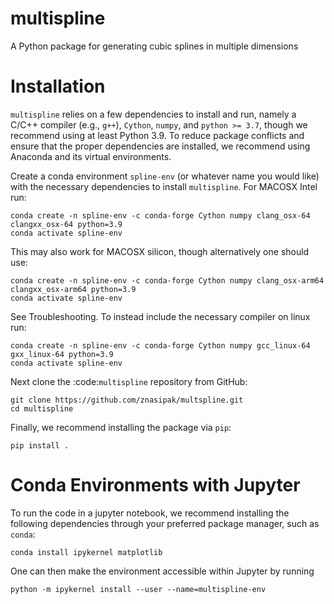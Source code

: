 # multispline
A Python package for generating cubic splines in multiple dimensions

# Installation

`multispline` relies on a few dependencies to install and run, namely
a C/C++ compiler (e.g., `g++`), `Cython`, `numpy`, and `python >= 3.7`, though we recommend using at least Python 3.9.
To reduce package conflicts and ensure that the proper dependencies are installed,
we recommend using Anaconda and its virtual environments.

Create a conda environment `spline-env` (or whatever name you would like)
with the necessary dependencies to install `multispline`. For MACOSX Intel run:
```
conda create -n spline-env -c conda-forge Cython numpy clang_osx-64 clangxx_osx-64 python=3.9
conda activate spline-env
```
This may also work for MACOSX silicon, though alternatively one should use:
```
conda create -n spline-env -c conda-forge Cython numpy clang_osx-arm64 clangxx_osx-arm64 python=3.9
conda activate spline-env
```
See Troubleshooting.
To instead include the necessary compiler on linux run:
```
conda create -n spline-env -c conda-forge Cython numpy gcc_linux-64 gxx_linux-64 python=3.9
conda activate spline-env
```
Next clone the :code:`multispline` repository from GitHub:
```
git clone https://github.com/znasipak/multspline.git
cd multispline
```
Finally, we recommend installing the package via `pip`:
```
pip install .
```

# Conda Environments with Jupyter

To run the code in a jupyter notebook, we recommend installing
the following dependencies through your preferred package manager,
such as `conda`: 
```
conda install ipykernel matplotlib
```
One can then make the environment accessible within Jupyter by
running
```
python -m ipykernel install --user --name=multispline-env
```

